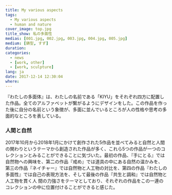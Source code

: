 ```yaml
---
title: My various aspects
tags:
  - My various aspects
  - human and nature
cover_image: top.jpg
title_show: 私の多面性
medias: [001.jpg, 002.jpg, 003.jpg, 004.jpg, 005.jpg]
medium: [鋳型, すず]
duration:
categories:
  - news
  - [work, other]
  - [work, sculpture]
lang: ja
date: 2017-12-14 12:30:04
where:
---
```

『わたしの多面体』は、わたしの名前である「KIYU」をそれぞれ四方に配置した作品。全てのアルファベットが繋がるようにデザインをした。この作品を作った後に自分の名前という象徴が、多面に並んでいるところが人の性格や思考の多面的なところを表している。
<h3>人間と自然</h3>
    <p>2017年10月から2018年1月にかけて創作された5作品を並べてみると自然と人間の関わりというテーマから創造された作品が多く、これら5つの作品が一つのコレクションとみることができることに気づいた。最初の作品、『手にとる』では自然物への興味を、第二の作品『戒め』では道具の中にある自然の温かみを、
      第三の作品『ネイチャー』では自然物と人工物の対比を、第四の作品『わたしの多面性』では自己の表現方法を、そして最後の作品『共生と調和』では自然物と人工物を貫く人 間の力強さをテーマとしており、それぞれの作品をこの一連のコレクションの中に位置付けることができると感じた。</p>


<!--
# Tag Plugins
## Image
{% img [class names] /path/to/image [width] [height] "title text 'alt text'" %}

## Link
{% link text url [external] [title] %}

## YouTube
{% youtube video_id %}

## Vimeo
{% vimeo video_id [width] [height] %}

<!-- more -->
